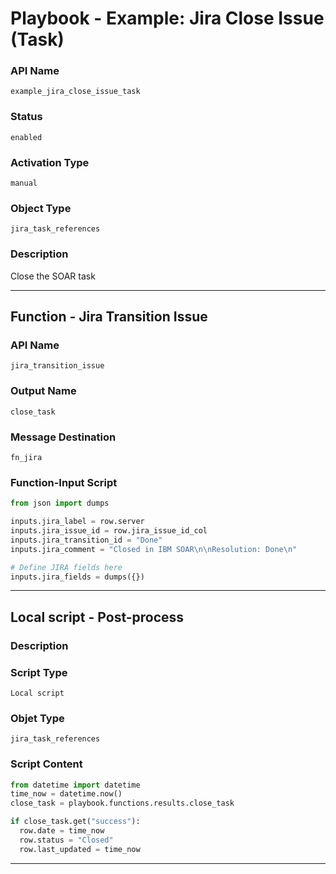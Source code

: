 <!--
    DO NOT MANUALLY EDIT THIS FILE
    THIS FILE IS AUTOMATICALLY GENERATED WITH resilient-sdk codegen
    Generated with resilient-sdk v49.1.51
-->

# Playbook - Example: Jira Close Issue (Task)

### API Name
`example_jira_close_issue_task`

### Status
`enabled`

### Activation Type
`manual`

### Object Type
`jira_task_references`

### Description
Close the SOAR task


---
## Function - Jira Transition Issue

### API Name
`jira_transition_issue`

### Output Name
`close_task`

### Message Destination
`fn_jira`

### Function-Input Script
```python
from json import dumps

inputs.jira_label = row.server
inputs.jira_issue_id = row.jira_issue_id_col
inputs.jira_transition_id = "Done"
inputs.jira_comment = "Closed in IBM SOAR\n\nResolution: Done\n"

# Define JIRA fields here
inputs.jira_fields = dumps({})
```

---

## Local script - Post-process

### Description


### Script Type
`Local script`

### Objet Type
`jira_task_references`

### Script Content
```python
from datetime import datetime
time_now = datetime.now()
close_task = playbook.functions.results.close_task

if close_task.get("success"):
  row.date = time_now
  row.status = "Closed"
  row.last_updated = time_now
```

---
